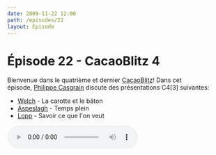 ```yaml
---
date: 2009-11-22 12:00
path: /episodes/22
layout: Episode
---
```

# Épisode 22 - CacaoBlitz 4
<p>Bienvenue dans le quatrième et dernier <a href="https://cacaocast.com/media/cacaoblitz_4.mp3" title="CacaoBlitz 4">CacaoBlitz</a>! Dans cet épisode, <a href="http://www.twitter.com/philippec" title="Philippe Casgrain sur Twitter">Philippe Casgrain</a> discute des présentations C4[3] suivantes:</p>
<ul><li><a href="http://www.bynkii.com/" title="Welch">Welch</a> - La carotte et le bâton</li>
<li><a href="http://macdaddyworld.com/about/" title="Aspeslagh">Aspeslagh</a> - Temps plein</li>
<li><a href="http://www.randsinrepose.com/" title="Lopp">Lopp</a> - Savoir ce que l'on veut</li>
</ul>
<p><audio controls><source src="https://cacaocast.com/media/cacaoblitz_4.mp3" type="audio/mpeg"><source src="https://cacaocast.com/media/cacaoblitz_4.mp3" type="audio/mp4">Votre navigateur ne supporte pas l'élément audio / Your browser does not support the audio element.</audio></p>
